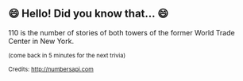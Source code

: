 ## 😄 Hello! Did you know that... 😄
110 is the number of stories of both towers of the former World Trade Center in New York.

<sup>(come back in 5 minutes for the next trivia)</sup>


<sup>Credits: http://numbersapi.com</sup>

